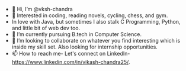 - 👋 Hi, I’m @vksh-chandra
- 👀 Interested in coding, reading novels, cycling, chess, and gym.
-  In love with Java, but sometimes I also stalk C Programming, Python, and little bit of web dev too.
- 🌱 I’m currently pursuing B.tech in Computer Science.
- 💞️ I’m looking to collaborate on whatever you find interesting which is inside my skill set. Also looking for internship opportunities.
- 📫 How to reach me- Let's connect on LinkedIn- https://www.linkedin.com/in/vikash-chandra25/.

<!---
vksh-chandra/vksh-chandra is a ✨ special ✨ repository because its `README.md` (this file) appears on your GitHub profile.
You can click the Preview link to take a look at your changes.
--->
